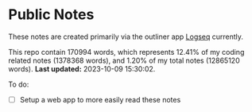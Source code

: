 # Public Notes

These notes are created primarily via the outliner app [Logseq](https://github.com/logseq/logseq) currently.

This repo contain 170994 words, which represents 12.41% of my coding related notes (1378368 words), and 1.20% of my total notes (12865120 words). **Last updated:** 2023-10-09 15:30:02. 

To do:

- [ ] Setup a web app to more easily read these notes
